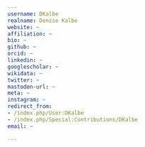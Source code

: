 ```yaml
---
username: DKalbe
realname: Denise Kalbe
website: ~
affiliation: ~
bio: ~
github: ~
orcid: ~
linkedin: ~
googlescholar: ~
wikidata: ~
twitter: ~
mastodon-url: ~
meta: ~
instagram: ~
redirect_from:
- /index.php/User:DKalbe
- /index.php/Special:Contributions/DKalbe
email: ~

---
```

